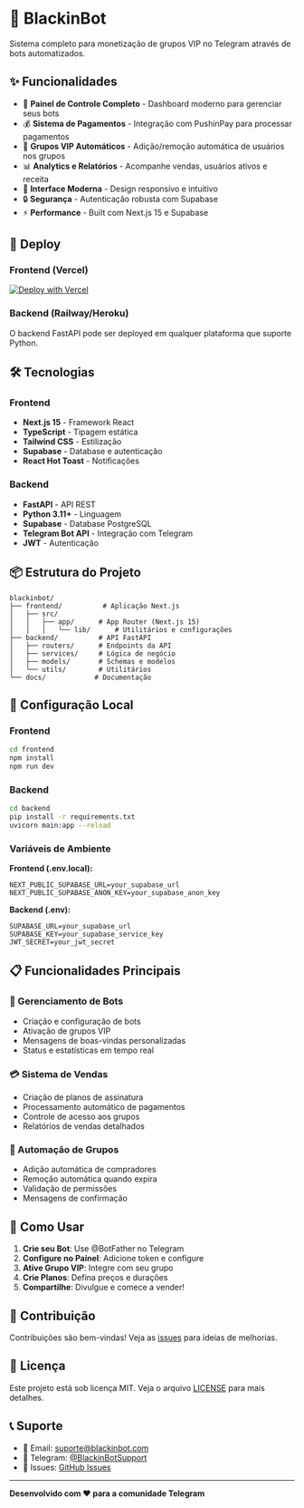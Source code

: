 # 🤖 BlackinBot

Sistema completo para monetização de grupos VIP no Telegram através de bots automatizados.

## ✨ Funcionalidades

- 🎯 **Painel de Controle Completo** - Dashboard moderno para gerenciar seus bots
- 💰 **Sistema de Pagamentos** - Integração com PushinPay para processar pagamentos
- 👥 **Grupos VIP Automáticos** - Adição/remoção automática de usuários nos grupos
- 📊 **Analytics e Relatórios** - Acompanhe vendas, usuários ativos e receita
- 🎨 **Interface Moderna** - Design responsivo e intuitivo
- 🔒 **Segurança** - Autenticação robusta com Supabase
- ⚡ **Performance** - Built com Next.js 15 e Supabase

## 🚀 Deploy

### Frontend (Vercel)
[![Deploy with Vercel](https://vercel.com/button)](https://vercel.com/new/clone?repository-url=https://github.com/Manhosu/blacknbot)

### Backend (Railway/Heroku)
O backend FastAPI pode ser deployed em qualquer plataforma que suporte Python.

## 🛠️ Tecnologias

### Frontend
- **Next.js 15** - Framework React
- **TypeScript** - Tipagem estática
- **Tailwind CSS** - Estilização
- **Supabase** - Database e autenticação
- **React Hot Toast** - Notificações

### Backend
- **FastAPI** - API REST
- **Python 3.11+** - Linguagem
- **Supabase** - Database PostgreSQL
- **Telegram Bot API** - Integração com Telegram
- **JWT** - Autenticação

## 📦 Estrutura do Projeto

```
blackinbot/
├── frontend/          # Aplicação Next.js
│   ├── src/
│   │   ├── app/      # App Router (Next.js 15)
│   │   │   └── lib/      # Utilitários e configurações
├── backend/          # API FastAPI
│   ├── routers/      # Endpoints da API
│   ├── services/     # Lógica de negócio
│   ├── models/       # Schemas e modelos
│   └── utils/        # Utilitários
└── docs/            # Documentação
```

## 🔧 Configuração Local

### Frontend
```bash
cd frontend
npm install
npm run dev
```

### Backend
```bash
cd backend
pip install -r requirements.txt
uvicorn main:app --reload
```

### Variáveis de Ambiente

**Frontend (.env.local):**
```env
NEXT_PUBLIC_SUPABASE_URL=your_supabase_url
NEXT_PUBLIC_SUPABASE_ANON_KEY=your_supabase_anon_key
```

**Backend (.env):**
```env
SUPABASE_URL=your_supabase_url
SUPABASE_KEY=your_supabase_service_key
JWT_SECRET=your_jwt_secret
```

## 📋 Funcionalidades Principais

### 🤖 Gerenciamento de Bots
- Criação e configuração de bots
- Ativação de grupos VIP
- Mensagens de boas-vindas personalizadas
- Status e estatísticas em tempo real

### 💳 Sistema de Vendas
- Criação de planos de assinatura
- Processamento automático de pagamentos
- Controle de acesso aos grupos
- Relatórios de vendas detalhados

### 👥 Automação de Grupos
- Adição automática de compradores
- Remoção automática quando expira
- Validação de permissões
- Mensagens de confirmação

## 🎯 Como Usar

1. **Crie seu Bot**: Use @BotFather no Telegram
2. **Configure no Painel**: Adicione token e configure
3. **Ative Grupo VIP**: Integre com seu grupo
4. **Crie Planos**: Defina preços e durações
5. **Compartilhe**: Divulgue e comece a vender!

## 🤝 Contribuição

Contribuições são bem-vindas! Veja as [issues](https://github.com/Manhosu/blacknbot/issues) para ideias de melhorias.

## 📄 Licença

Este projeto está sob licença MIT. Veja o arquivo [LICENSE](LICENSE) para mais detalhes.

## 📞 Suporte

- 📧 Email: suporte@blackinbot.com
- 💬 Telegram: [@BlackinBotSupport](https://t.me/BlackinBotSupport)
- 🐛 Issues: [GitHub Issues](https://github.com/Manhosu/blacknbot/issues)

---

**Desenvolvido com ❤️ para a comunidade Telegram** 